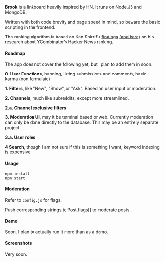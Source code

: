 **Brook** is a linkboard heavily inspired by HN. It runs on Node.JS and MongoDB.

Written with both code brevity and page speed in mind, so beware the basic scripting in the frontend.

The ranking algorithm is based on Ken Shirrif's [findings](http://www.righto.com/2013/11/how-hacker-news-ranking-really-works.html) [(and here)](http://www.righto.com/2009/06/how-does-newsyc-ranking-work.html) on his research about YCombinator's Hacker News ranking.

#### Roadmap

The app does not cover the following yet, but I plan to add them in soon.

**0. User Functions**, banning, listing submissions and comments, basic karma (non formulaic)

**1. Filters**, like "New", "Show", or "Ask". Based on user input or moderation.

**2. Channels**, much like subreddits, except more streamlined.

**2.a. Channel exclusive filters**

**3. Moderation UI**, may it be terminal based or web. Currently moderation can only be done directly to the database. This may be an entirely separate project.

**3.a. User roles**

**4 Search**, though I am not sure if this is something I want, keyword indexing is expensive

#### Usage

```
npm install
npm start
```

#### Moderation

Refer to `config.js` for flags. 

Push corresponding strings to Post.flags[] to moderate posts. 

#### Demo

Soon. I plan to actually run it more than as a demo.

#### Screenshots

Very soon.
